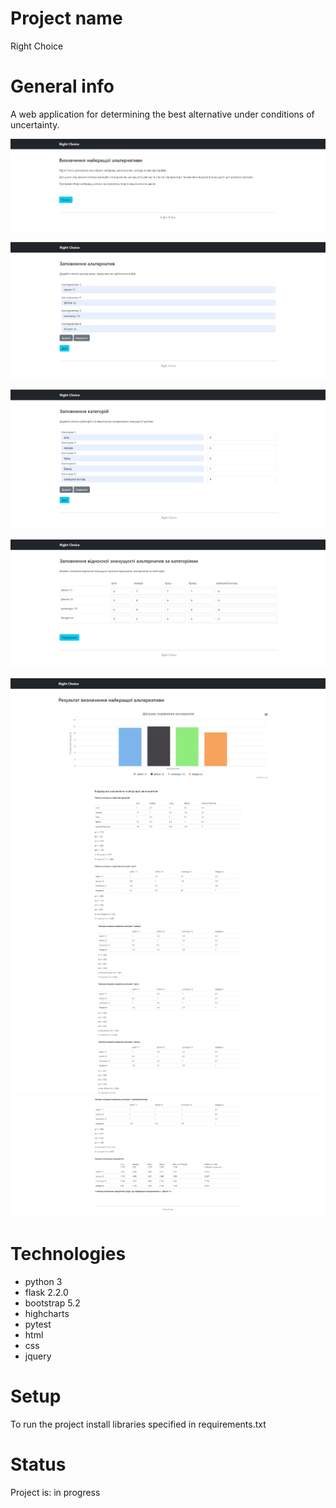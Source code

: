 # Project name
Right Choice

# General info
A web application for determining the best alternative under conditions of uncertainty.

![](static/images/index.png)

![](static/images/alternatives_input.png)

![](static/images/categories_input.png)

![](static/images/accordance_input.png)

![](static/images/result.png)
![](static/images/result2.png)
![](static/images/result3.png)
![](static/images/result4.png)

# Technologies
* python 3
* flask 2.2.0
* bootstrap 5.2
* highcharts
* pytest
* html
* css
* jquery

# Setup
To run the project install libraries specified in requirements.txt

# Status
Project is: in progress
